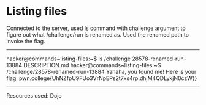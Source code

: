 # Listing files
Connected to the server, used ls command with challenge argument to figure out what /challenge/run is renamed as. Used the renamed path to invoke the flag.
***
hacker@commands~listing-files:~$ ls /challenge
28578-renamed-run-13884  DESCRIPTION.md
hacker@commands~listing-files:~$ /challenge/28578-renamed-run-13884
Yahaha, you found me! Here is your flag:
pwn.college{UhNZfpU9FUo3VrNpEPs2t7xs4rp.dhjM4QDLykjN0czW}}
***
Resources used: Dojo
